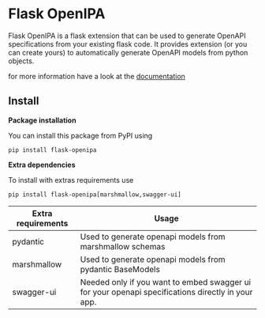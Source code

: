 # Flask OpenIPA

Flask OpenIPA is a flask extension that can be used to generate OpenAPI specifications from your existing flask code. It provides extension (or you can create yours) to automatically generate OpenAPI models from python objects.

for more information have a look at the [documentation](https://sylvanld.gitlab.io/open-source/flask-openipa/)

## Install

**Package installation**

You can install this package from PyPI using

```shell
pip install flask-openipa
```

**Extra dependencies**

To install with extras requirements use

```shell
pip install flask-openipa[marshmallow,swagger-ui]
```

| Extra requirements | Usage                                                                                             |
| ------------------ | ------------------------------------------------------------------------------------------------- |
| pydantic           | Used to generate openapi models from marshmallow schemas                                          |
| marshmallow        | Used to generate openapi models from pydantic BaseModels                                          |
| swagger-ui         | Needed only if you want to embed swagger ui for your openapi specifications directly in your app. |
